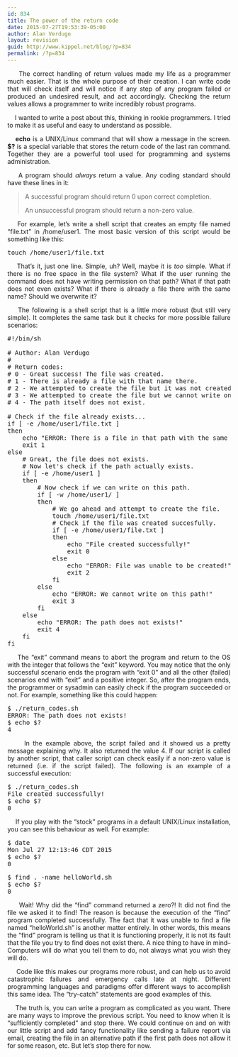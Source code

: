 ```yaml
---
id: 834
title: The power of the return code
date: 2015-07-27T19:53:39-05:00
author: Alan Verdugo
layout: revision
guid: http://www.kippel.net/blog/?p=834
permalink: /?p=834
---
```

<p style="text-align: justify;">
      The correct handling of return values made my life as a programmer much easier. That is the whole purpose of their creation. I can write code that will check itself and will notice if any step of any program failed or produced an undesired result, and act accordingly. Checking the return values allows a programmer to write incredibly robust programs.
</p>

<p style="text-align: justify;">
      I wanted to write a post about this, thinking in rookie programmers. I tried to make it as useful and easy to understand as possible.
</p>

<p style="text-align: justify;">
  <strong>    echo</strong> is a UNIX/Linux command that will show a message in the screen. <strong>$?</strong> is a special variable that stores the return code of the last ran command. Together they are a powerful tool used for programming and systems administration.
</p>

<p style="text-align: justify;">
      A program should <em>always</em> return a value. Any coding standard should have these lines in it:
</p>

> <p style="text-align: justify;">
>   A successful program should return 0 upon correct completion.
> </p>
> 
> <p style="text-align: justify;">
>   An unsuccessful program should return a non-zero value.
> </p>

<p style="text-align: justify;">
      For example, let&#8217;s write a shell script that creates an empty file named &#8220;file.txt&#8221; in /home/user1. The most basic version of this script would be something like this:
</p>

<pre class="theme:sublime-text font:ubuntu-mono font-size-enable:false toolbar:2 nums:false lang:sh decode:true">touch /home/user1/file.txt</pre>

<p style="text-align: justify;">
      That&#8217;s it, just one line. Simple, uh? Well, maybe it is <em>too</em> simple. What if there is no free space in the file system? What if the user running the command does not have writing permission on that path? What if that path does not even exists? What if there is already a file there with the same name? Should we overwrite it?
</p>

<p style="text-align: justify;">
      The following is a shell script that is a little more robust (but still very simple). It completes the same task but it checks for more possible failure scenarios:
</p>

<pre class="theme:sublime-text font:ubuntu-mono font-size-enable:false lang:sh decode:true ">#!/bin/sh

# Author: Alan Verdugo
# 
# Return codes:
# 0 - Great success! The file was created.
# 1 - There is already a file with that name there.
# 2 - We attempted to create the file but it was not created.
# 3 - We attempted to create the file but we cannot write on that path.
# 4 - The path itself does not exist.

# Check if the file already exists...
if [ -e /home/user1/file.txt ]
then
	echo "ERROR: There is a file in that path with the same name!"
	exit 1
else
	# Great, the file does not exists.
	# Now let's check if the path actually exists.
	if [ -e /home/user1 ]
	then
		# Now check if we can write on this path.
		if [ -w /home/user1/ ]
		then
			# We go ahead and attempt to create the file.
			touch /home/user1/file.txt
			# Check if the file was created succesfully.
			if [ -e /home/user1/file.txt ]
			then
				echo "File created successfully!"
				exit 0
			else
				echo "ERROR: File was unable to be created!"
				exit 2
			fi
		else
			echo "ERROR: We cannot write on this path!"
			exit 3
		fi
	else
		echo "ERROR: The path does not exists!"
		exit 4
	fi
fi</pre>

<p style="text-align: justify;">
      The &#8220;exit&#8221; command means to abort the program and return to the OS with the integer that follows the &#8220;exit&#8221; keyword. You may notice that the only successful scenario ends the program with &#8220;exit 0&#8221; and all the other (failed) scenarios end with &#8220;exit&#8221; and a positive integer. So, after the program ends, the programmer or sysadmin can easily check if the program succeeded or not. For example, something like this could happen:
</p>

<pre class="theme:sublime-text font:ubuntu-mono font-size-enable:false toolbar:2 nums:false lang:sh decode:true">$ ./return_codes.sh
ERROR: The path does not exists!
$ echo $?
4</pre>

<p style="text-align: justify;">
       In the example above, the script failed and it showed us a pretty message explaining why. It also returned the value 4. If our script is called by another script, that caller script can check easily if a non-zero value is returned (i.e. if the script failed). The following is an example of a successful execution:
</p>

<pre class="theme:sublime-text font:ubuntu-mono font-size-enable:false toolbar:2 nums:false lang:sh decode:true">$ ./return_codes.sh
File created successfully!
$ echo $?
0</pre>

<p style="text-align: justify;">
      If you play with the &#8220;stock&#8221; programs in a default UNIX/Linux installation, you can see this behaviour as well. For example:
</p>

<pre class="theme:sublime-text font:ubuntu-mono font-size-enable:false toolbar:2 nums:false lang:sh decode:true">$ date
Mon Jul 27 12:13:46 CDT 2015
$ echo $?
0
</pre>

<pre class="theme:sublime-text font:ubuntu-mono font-size-enable:false toolbar:2 nums:false lang:sh decode:true">$ find . -name helloWorld.sh
$ echo $?
0</pre>

<p style="text-align: justify;">
       Wait! Why did the &#8220;find&#8221; command returned a zero?! It did not find the file we asked it to find! The reason is because the execution of the &#8220;find&#8221; program completed successfully. The fact that it was unable to find a file named &#8220;helloWorld.sh&#8221; is another matter entirely. In other words, this means the &#8220;find&#8221; program is telling us that it is functioning properly, it is not its fault that the file you try to find does not exist there. A nice thing to have in mind&#8211; Computers will do what you tell them to do, not always what you wish they will do.
</p>

<p style="text-align: justify;">
       Code like this makes our programs more robust, and can help us to avoid catastrophic failures and emergency calls late at night. Different programming languages and paradigms offer different ways to accomplish this same idea. The &#8220;try-catch&#8221; statements are good examples of this.
</p>

<p style="text-align: justify;">
      The truth is, you can write a program as complicated as you want. There are many ways to improve the previous script. You need to know when it is &#8220;sufficiently completed&#8221; and stop there. We could continue on and on with our little script and add fancy functionality like sending a failure report via email, creating the file in an alternative path if the first path does not allow it for some reason, etc. But let&#8217;s stop there for now.
</p>